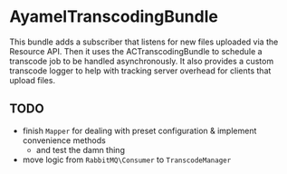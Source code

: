 # AyamelTranscodingBundle #

This bundle adds a subscriber that listens for new files uploaded via the Resource API.  Then it uses the ACTranscodingBundle to schedule a transcode job to be handled asynchronously.  It also provides a custom transcode logger to help with tracking server overhead for clients that upload files.

## TODO ##

* finish `Mapper` for dealing with preset configuration & implement convenience methods
    * and test the damn thing
* move logic from `RabbitMQ\Consumer` to `TranscodeManager`
